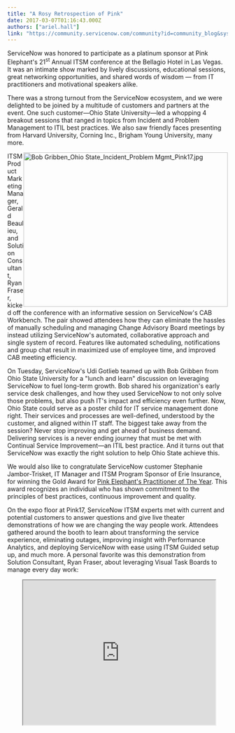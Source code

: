 ```yaml
---
title: "A Rosy Retrospection of Pink"
date: 2017-03-07T01:16:43.000Z
authors: ["ariel.hall"]
link: "https://community.servicenow.com/community?id=community_blog&sys_id=b62e2a6ddbd0dbc01dcaf3231f961983"
---
```

<p>ServiceNow was honored to participate as a platinum sponsor at Pink Elephant's 21<sup>st</sup> Annual ITSM conference at the Bellagio Hotel in Las Vegas. It was an intimate show marked by lively discussions, educational sessions, great networking opportunities, and shared words of wisdom — from IT practitioners and motivational speakers alike.</p><p></p><p>There was a strong turnout from the ServiceNow ecosystem, and we were delighted to be joined by a multitude of customers and partners at the event. One such customer—Ohio State University—led a whopping 4 breakout sessions that ranged in topics from Incident and Problem Management to ITIL best practices. We also saw friendly faces presenting from Harvard University, Corning Inc., Brigham Young University, many more.</p><p></p><p><img   alt="Bob Gribben_Ohio State_Incident_Problem Mgmt_Pink17.jpg" class="image-3 jive-image" height="352" src="a8a7914edbd4d304b322f4621f961991.iix" style="float: right; height: 352px; width: 466.96px;" width="467"/></p><p></p><p>ITSM Product Marketing Manager, Gerald Beaulieu, and Solution Consultant, Ryan Fraser, kicked off the conference with an informative session on ServiceNow's CAB Workbench. The pair showed attendees how they can eliminate the hassles of manually scheduling and managing Change Advisory Board meetings by instead utilizing ServiceNow's automated, collaborative approach and single system of record. Features like automated scheduling, notifications and group chat result in maximized use of employee time, and improved CAB meeting efficiency.</p><p></p><p>On Tuesday, ServiceNow's Udi Gotlieb teamed up with Bob Gribben from Ohio State University for a "lunch and learn" discussion on leveraging ServiceNow to fuel long-term growth. Bob shared his organization's early service desk challenges, and how they used ServiceNow to not only solve those problems, but also push IT's impact and efficiency even further. Now, Ohio State could serve as a poster child for IT service management done right. Their services and processes are well-defined, understood by the customer, and aligned within IT staff. The biggest take away from the session? Never stop improving and get ahead of business demand. Delivering services is a never ending journey that must be met with Continual Service Improvement—an ITIL best practice. And it turns out that ServiceNow was exactly the right solution to help Ohio State achieve this.</p><p></p><p>We would also like to congratulate ServiceNow customer Stephanie Jambor-Trisket, IT Manager and ITSM Program Sponsor of Erie Insurance, for winning the Gold Award for <a title="ww.pinkelephant.com/uploadedfiles/About-Pink/PressReleases/Pink17-IT-Excellence-Award-Winners.pdf" href="https://www.pinkelephant.com/uploadedfiles/About-Pink/PressReleases/Pink17-IT-Excellence-Award-Winners.pdf">Pink Elephant's Practitioner of The Year</a>. This award recognizes an individual who has shown commitment to the principles of best practices, continuous improvement and quality.</p><p></p><p>On the expo floor at Pink17, ServiceNow ITSM experts met with current and potential customers to answer questions and give live theater demonstrations of how we are changing the way people work. Attendees gathered around the booth to learn about transforming the service experience, eliminating outages, improving insight with Performance Analytics, and deploying ServiceNow with ease using ITSM Guided setup up, and much more. A personal favorite was this demonstration from Solution Consultant, Ryan Fraser, about leveraging Visual Task Boards to manage every day work:</p><p></p><p style="text-align: center;">   <iframe src="https://youtube.com/embed/AeEDu0TjaKM" width="440" height="330"/></p><p></p><p>Perhaps one of the highlights of the conference was having front row seats to the Bellagio Fountain show during ServiceNow's private party at Hyde Nightclub for exclusive Pink17 attendees. ServiceNow customers, prospects, partners and employees joined for an evening of good conversation and fun as we closed out our time in Vegas.<img alt="Hyde%2BNightclub%2BPink17%2B022017.gif" class="image-2 jive-image" src="https://lh3.googleusercontent.com/-NitK-CF7O-Y/WKx4LLZEb2I/AAAAAAAABSg/kvrte5ymcsEBH6NESOTkHX4XDiP2WstagCJoC/w530-h297-rw/Hyde%2BNightclub%2BPink17%2B022017.gif" style="height: auto; display: block; margin-left: auto; margin-right: auto;"/></p><p></p><p>It was fantastic getting to interact with all who attended. We hope to see you next year at Pink18 in Orlando! Until then, visit us at <a title="owledge.servicenow.com/register-pricing.html" href="http://knowledge.servicenow.com/register-pricing.html">Knowledge17</a> and learn how ServiceNow is transforming the enterprise to work at lightspeed.</p>